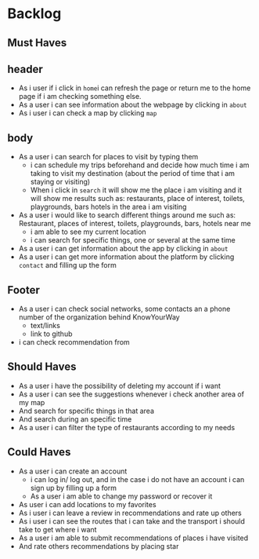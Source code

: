 # Backlog

## Must Haves

## header

- As i user if i click in `home`i can refresh the page or return me to the home page if i am checking something else.
- As a user i can see information about the webpage by clicking in `about`
- As i user i can check a map by clicking `map`

## body

- As a user i can search for places to visit by typing them
  - i can schedule my trips beforehand and decide how much time i am taking to visit my destination (about the period of time that i am staying or visiting)
  - When i click in `search` it will show me the place i am visiting and it will show me results such as: restaurants, place of interest, toilets, playgrounds, bars hotels in the area i am visiting
- As a user i would like to search different things around me such as: Restaurant, places of interest, toilets, playgrounds, bars, hotels near me
  - i am able to see my current location
  - i can search for specific things, one or several at the same time
- As a user i can get information about the app by clicking in `about`
- As a user i can get more information about the platform by clicking `contact` and filling up the form

## Footer

- As a user i can check social networks, some contacts an a phone number of the organization behind KnowYourWay
  - text/links
  - link to github
- i can check recommendation from

## Should Haves

- As a user i have the possibility of deleting my account if i want
- As a user i can see the suggestions whenever i check another area of my map
- And search for specific things in that area
- And search during an specific time
- As a user i can filter the type of restaurants according to my needs

## Could Haves

- As a user i can create an account
  - i can log in/ log out, and in the case i do not have an account i can sign up by filling up a form
  - As a user i am able to change my password or recover it
- As user i can add locations to my favorites
- As i user i can leave a review in recommendations and rate up others
- As i user i can see the routes that i can take and the transport i should take to get where i want
- As a user i am able to submit recommendations of places i have visited
- And rate others recommendations by placing star
